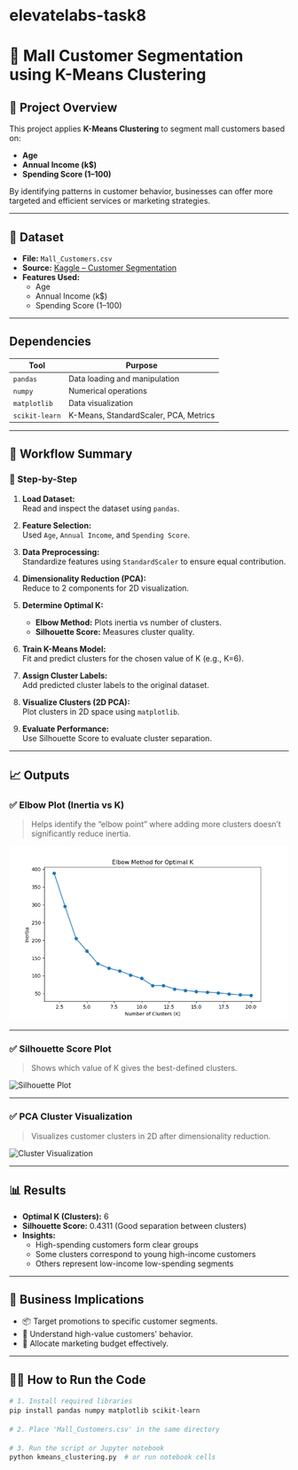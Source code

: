 # elevatelabs-task8
# 🧠 Mall Customer Segmentation using K-Means Clustering

## 📍 Project Overview

This project applies **K-Means Clustering** to segment mall customers based on:
- **Age**
- **Annual Income (k$)**
- **Spending Score (1–100)**

By identifying patterns in customer behavior, businesses can offer more targeted and efficient services or marketing strategies.

---

## 🧾 Dataset

- **File:** `Mall_Customers.csv`
- **Source:** [Kaggle – Customer Segmentation](https://www.kaggle.com/datasets/vjchoudhary7/customer-segmentation-tutorial-in-python)
- **Features Used:**
  - Age
  - Annual Income (k$)
  - Spending Score (1–100)

---

## Dependencies

| Tool           | Purpose                              |
|----------------|--------------------------------------|
| `pandas`       | Data loading and manipulation        |
| `numpy`        | Numerical operations                 |
| `matplotlib`   | Data visualization                   |
| `scikit-learn` | K-Means, StandardScaler, PCA, Metrics|

---

## 🔄 Workflow Summary

### 📌 Step-by-Step

1. **Load Dataset:**  
   Read and inspect the dataset using `pandas`.

2. **Feature Selection:**  
   Used `Age`, `Annual Income`, and `Spending Score`.

3. **Data Preprocessing:**  
   Standardize features using `StandardScaler` to ensure equal contribution.

4. **Dimensionality Reduction (PCA):**  
   Reduce to 2 components for 2D visualization.

5. **Determine Optimal K:**  
   - **Elbow Method:** Plots inertia vs number of clusters.
   - **Silhouette Score:** Measures cluster quality.
   
6. **Train K-Means Model:**  
   Fit and predict clusters for the chosen value of K (e.g., K=6).

7. **Assign Cluster Labels:**  
   Add predicted cluster labels to the original dataset.

8. **Visualize Clusters (2D PCA):**  
   Plot clusters in 2D space using `matplotlib`.

9. **Evaluate Performance:**  
   Use Silhouette Score to evaluate cluster separation.

---

## 📈 Outputs

### ✅ Elbow Plot (Inertia vs K)

> Helps identify the “elbow point” where adding more clusters doesn’t significantly reduce inertia.

![Elbow Plot](https://github.com/ganne-gopi-chandu/elevatelabs-task8/blob/main/elbow%20method.png)

---

### ✅ Silhouette Score Plot

> Shows which value of K gives the best-defined clusters.

![Silhouette Plot](https://i.imgur.com/zSgXHdA.png)

---

### ✅ PCA Cluster Visualization

> Visualizes customer clusters in 2D after dimensionality reduction.

![Cluster Visualization](https://i.imgur.com/BsY1VGg.png)

---

## 📊 Results

- **Optimal K (Clusters):** 6  
- **Silhouette Score:** 0.4311 (Good separation between clusters)  
- **Insights:**  
  - High-spending customers form clear groups  
  - Some clusters correspond to young high-income customers  
  - Others represent low-income low-spending segments

---

## 📌 Business Implications

- 📦 Target promotions to specific customer segments.
- 🛒 Understand high-value customers' behavior.
- 🎯 Allocate marketing budget effectively.

---

## 🧑‍💻 How to Run the Code

```bash
# 1. Install required libraries
pip install pandas numpy matplotlib scikit-learn

# 2. Place 'Mall_Customers.csv' in the same directory

# 3. Run the script or Jupyter notebook
python kmeans_clustering.py  # or run notebook cells
